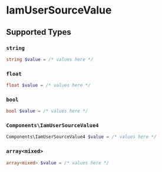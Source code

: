 # IamUserSourceValue


## Supported Types

### `string`

```php
string $value = /* values here */
```

### `float`

```php
float $value = /* values here */
```

### `bool`

```php
bool $value = /* values here */
```

### `Components\IamUserSourceValue4`

```php
Components\IamUserSourceValue4 $value = /* values here */
```

### `array<mixed>`

```php
array<mixed> $value = /* values here */
```

